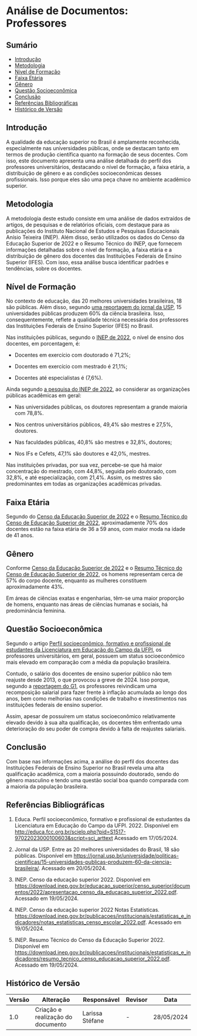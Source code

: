 # Análise de Documentos: Professores

## Sumário

* [Introdução](#Introdução)
* [Metodologia](#Metodologia)
* [Nível de Formação](#Nível-de-Formação)
* [Faixa Etária](#Faixa-Etária)
* [Gênero](#Gênero)
* [Questão Socioeconômica](Questão-Socioeconômica)
* [Conclusão](#Conclusão)
*  [Referências Bibliográficas](#Referências-Bibliográficas)
* [Histórico de Versão](#Histórico-de-Versão)


## Introdução

A qualidade da educação superior no Brasil é amplamente reconhecida, especialmente nas universidades públicas, onde se destacam tanto em termos de produção científica quanto na formação de seus docentes. Com isso, este documento apresenta uma análise detalhada do perfil dos professores universitários, destacando o nível de formação, a faixa etária, a distribuição de gênero e as condições socioeconômicas desses profissionais. Isso porque eles são uma peça chave no ambiente acadêmico superior.

## Metodologia

A metodologia deste estudo consiste em uma análise de dados extraídos de artigos, de pesquisas e de relatórios oficiais, com destaque para as publicações do Instituto Nacional de Estudos e Pesquisas Educacionais Anísio Teixeira (INEP). Além disso, serão utilizados os dados do Censo da Educação Superior de 2022 e o Resumo Técnico do INEP, que fornecem informações detalhadas sobre o nível de formação, a faixa etária e a distribuição de gênero dos docentes das Instituições Federais de Ensino Superior (IFES). Com isso, essa análise busca identificar padrões e tendências, sobre os docentes.

## Nível de Formação


No contexto de educação, das 20 melhores universidades brasileiras, 18 são públicas. Além disso, segundo [uma reportagem do jornal da USP](https://jornal.usp.br/universidade/politicas-cientificas/15-universidades-publicas-produzem-60-da-ciencia-brasileira/), 15 universidades públicas produzem 60% da ciência brasileira. Isso, consequentemente, reflete a qualidade técnica necessária dos professores das Instituições Federais de Ensino Superior (IFES) no Brasil.

Nas instituições públicas, segundo o [INEP de 2022](https://download.inep.gov.br/publicacoes/institucionais/estatisticas_e_indicadores/resumo_tecnico_censo_educacao_superior_2022.pdf), o nível de ensino dos docentes, em porcentagem, é:

- Docentes em exercício com doutorado é 71,2%;

- Docentes em exercício com mestrado é 21,1%;

- Docentes até especialistas é (7,6%).

Ainda segundo [a pesquisa do INEP de 2022](https://download.inep.gov.br/publicacoes/institucionais/estatisticas_e_indicadores/resumo_tecnico_censo_educacao_superior_2022.pdf), ao considerar as organizações públicas acadêmicas em geral:

- Nas universidades públicas, os doutores representam a grande maioria com 78,8%.

- Nos centros universitários públicos, 49,4% são mestres e 27,5%, doutores.

- Nas faculdades públicas, 40,8% são mestres e 32,8%, doutores;

- Nos IFs e Cefets, 47,1% são doutores e 42,0%, mestres.

Nas instituições privadas, por sua vez, percebe-se que há maior concentração do mestrado, com 44,8%, seguida pelo doutorado, com 32,8%, e até especialização, com 21,4%. Assim, os mestres são predominantes em todas as organizações acadêmicas privadas.

## Faixa Etária

Segundo do [Censo da Educação Superior de 2022](https://download.inep.gov.br/publicacoes/institucionais/estatisticas_e_indicadores/notas_estatisticas_censo_escolar_2022.pdf) e o [Resumo Técnico do Censo de Educação Superior de 2022](https://download.inep.gov.br/publicacoes/institucionais/estatisticas_e_indicadores/resumo_tecnico_censo_educacao_superior_2022.pdf), aproximadamente 70% dos docentes estão na faixa etária de 36 a 59 anos, com maior moda na idade de 41 anos.

## Gênero

Conforme [Censo da Educação Superior de 2022](https://download.inep.gov.br/publicacoes/institucionais/estatisticas_e_indicadores/notas_estatisticas_censo_escolar_2022.pdf) e o [Resumo Técnico do Censo de Educação Superior de 2022](https://download.inep.gov.br/publicacoes/institucionais/estatisticas_e_indicadores/resumo_tecnico_censo_educacao_superior_2022.pdf), os homens representam cerca de 57% do corpo docente, enquanto as mulheres constituem aproximadamente 43%.

Em áreas de ciências exatas e engenharias, têm-se uma maior proporção de homens, enquanto nas áreas de ciências humanas e sociais, há predominância feminina.

## Questão Socioeconômica

Segundo o artigo [Perfil socioeconômico, formativo e profissional de estudantes da Licenciatura em Educação do Campo da UFPI](http://educa.fcc.org.br/scielo.php?pid=S1517-97022023000100603&script=sci_arttext), os professores universitários, em geral, possuem um status socioeconômico mais elevado em comparação com a média da população brasileira.

Contudo, o salário dos docentes de ensino superior público não tem reajuste desde 2013, o que provocou a greve de 2024. Isso porque, segundo a [reportagem do G1](https://g1.globo.com/df/distrito-federal/noticia/2024/05/23/greve-professores-da-unb-rejeitam-proposta-apresentada-pelo-governo-entenda.ghtml), os professores reivindicam uma recomposição salarial para fazer frente à inflação acumulada ao longo dos anos, bem como melhorias nas condições de trabalho e investimentos nas instituições federais de ensino superior.

Assim, apesar de possuírem um status socioeconômico relativamente elevado devido à sua alta qualificação, os docentes têm enfrentado uma deterioração do seu poder de compra devido à falta de reajustes salariais.

## Conclusão

Com base nas informações acima, a análise do perfil dos docentes das Instituições Federais de Ensino Superior no Brasil revela uma alta qualificação acadêmica, com a maioria possuindo doutorado, sendo do gênero masculino e tendo uma questão social boa quando comparada com a maioria da população brasileira.


## Referências Bibliográficas

1. Educa. Perfil socioeconômico, formativo e profissional de estudantes da Licenciatura em Educação do Campo da UFPI. 2022. Disponível em <http://educa.fcc.org.br/scielo.php?pid=S1517-97022023000100603&script=sci_arttext> Acessado em 17/05/2024.

2. Jornal da USP. Entre as 20 melhores universidades do Brasil, 18 são públicas. Disponível em <https://jornal.usp.br/universidade/politicas-cientificas/15-universidades-publicas-produzem-60-da-ciencia-brasileira/>. Acessado em 20/05/2024.

3. INEP. Censo da educação superior 2022. Disponível em <https://download.inep.gov.br/educacao_superior/censo_superior/documentos/2022/apresentacao_censo_da_educacao_superior_2022.pdf>. Acessado em 19/05/2024.

4. INEP. Censo da educação superior 2022 Notas Estatísticas. <https://download.inep.gov.br/publicacoes/institucionais/estatisticas_e_indicadores/notas_estatisticas_censo_escolar_2022.pdf>. Acessado em 19/05/2024.

5. INEP. Resumo Técnico do Censo da Educação Superior 2022. Disponível em <https://download.inep.gov.br/publicacoes/institucionais/estatisticas_e_indicadores/resumo_tecnico_censo_educacao_superior_2022.pdf>. Acessado em 19/05/2024.

## Histórico de Versão
| Versão | Alteração | Responsável | Revisor | Data |
| - | - | - | - | - |
| 1.0 | Criação e realização do documento | Larissa Stéfane | - | 28/05/2024 |
